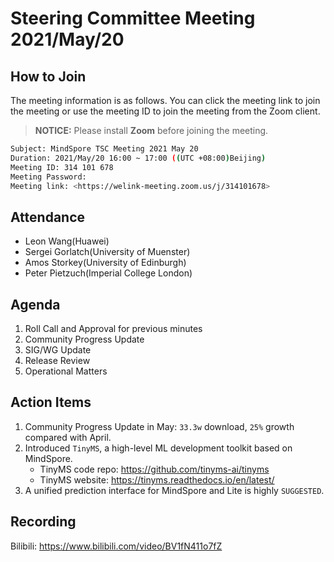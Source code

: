 # Steering Committee Meeting 2021/May/20

## How to Join

The meeting information is as follows. You can click the meeting link to join the meeting or use the meeting ID to join the meeting from the Zoom client.
> **NOTICE:** Please install **Zoom** before joining the meeting.

```bash
Subject: MindSpore TSC Meeting 2021 May 20
Duration: 2021/May/20 16:00 ~ 17:00 ((UTC +08:00)Beijing)
Meeting ID: 314 101 678
Meeting Password:
Meeting link: <https://welink-meeting.zoom.us/j/314101678>
```

## Attendance

* Leon Wang(Huawei)
* Sergei Gorlatch(University of Muenster)
* Amos Storkey(University of Edinburgh)
* Peter Pietzuch(Imperial College London)

## Agenda

1. Roll Call and Approval for previous minutes
2. Community Progress Update
3. SIG/WG Update
4. Release Review
5. Operational Matters

## Action Items

1. Community Progress Update in May: `33.3w` download, `25%` growth compared with April.
2. Introduced `TinyMS`, a high-level ML development toolkit based on MindSpore.
    * TinyMS code repo: https://github.com/tinyms-ai/tinyms
    * TinyMS website: https://tinyms.readthedocs.io/en/latest/
3. A unified prediction interface for MindSpore and Lite is highly `SUGGESTED`.

## Recording

Bilibili: <https://www.bilibili.com/video/BV1fN411o7fZ>

